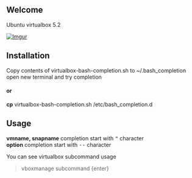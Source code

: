 ## Welcome 

Ubuntu virtualbox 5.2

[![Imgur](http://i.imgur.com/BidMGg7.png?2)](https://www.youtube.com/watch?v=YfjOxnAaiys)

## Installation

Copy contents of virtualbox-bash-completion.sh to ~/.bash_completion  
open new terminal and try completion

#### or

**cp** virtualbox-bash-completion.sh  /etc/bash_completion.d

## Usage

**vmname, snapname** completion start with <kbd>"</kbd> character  
**option** completion start with  <kbd>--</kbd>  character

You can see virtualbox subcommand usage  
> vboxmanage subcommand {enter}
